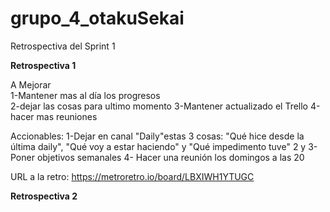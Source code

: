 # grupo_4_otakuSekai
Retrospectiva del Sprint 1

**Retrospectiva 1** 

A Mejorar                                       
1-Mantener mas al día los progresos           
2-dejar las cosas para ultimo momento
3-Mantener actualizado el Trello
4-hacer mas reuniones 


Accionables:
1-Dejar en  canal "Daily"estas 3 cosas: "Qué hice desde la última daily", "Qué voy a estar haciendo" y "Qué impedimento tuve"
2 y 3- Poner objetivos semanales
4- Hacer una reunión los domingos a las 20

URL a la retro: https://metroretro.io/board/LBXIWH1YTUGC

**Retrospectiva 2** 